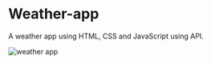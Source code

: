 # Weather-app
A weather app using HTML, CSS and JavaScript using API.

![weather app](https://user-images.githubusercontent.com/66877991/193587840-56a388b1-248d-4839-90ec-f28f0cad30d4.png)
